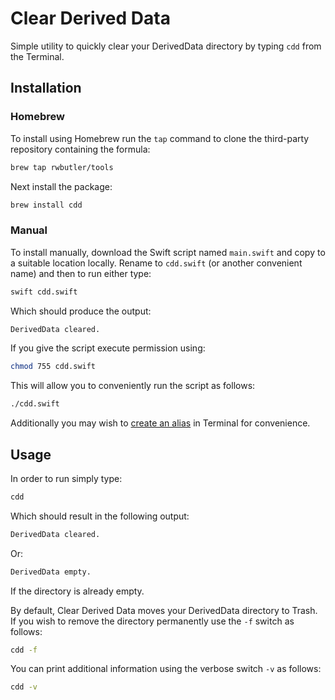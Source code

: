 # Clear Derived Data

Simple utility to quickly clear your DerivedData directory by typing `cdd` from the Terminal.

## Installation

### Homebrew

To install using Homebrew run the `tap` command to clone the third-party repository containing the formula:

```bash
brew tap rwbutler/tools
``` 

Next install the package:

```bash
brew install cdd
```

### Manual

To install manually, download the Swift script named `main.swift` and copy to a suitable location locally. Rename to `cdd.swift` (or another convenient name) and then to run either type:

```bash
swift cdd.swift 
```

Which should produce the output:

```bash
DerivedData cleared.
```

If you give the script execute permission using:

```bash
chmod 755 cdd.swift
```

This will allow you to conveniently run the script as follows:

```bash
./cdd.swift
```

Additionally you may wish to [create an alias](https://coolestguidesontheplanet.com/make-an-alias-in-bash-shell-in-os-x-terminal/) in Terminal for convenience.

## Usage

In order to run simply type:

```bash
cdd
```

Which should result in the following output:

```bash
DerivedData cleared.
```

Or:

```bash
DerivedData empty.
```

If the directory is already empty. 

By default, Clear Derived Data moves your DerivedData directory to Trash. If you wish to remove the directory permanently use the `-f` switch as follows:

```bash
cdd -f
```

You can print additional information using the verbose switch `-v` as follows:

```bash
cdd -v
```